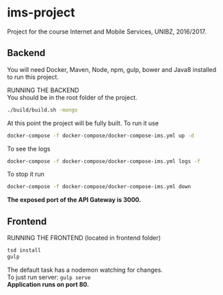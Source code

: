 # ims-project

Project for the course Internet and Mobile Services, UNIBZ, 2016/2017.

## Backend

You will need Docker, Maven, Node, npm, gulp, bower and Java8 installed to run this project.

RUNNING THE BACKEND<br/>
You should be in the root folder of the project.
```bash
./build/build.sh -mongo
```
At this point the project will be fully built.
To run it use
```bash
docker-compose -f docker-compose/docker-compose-ims.yml up -d
```
To see the logs
```bash
docker-compose -f docker-compose/docker-compose-ims.yml logs -f
```
To stop it run
```bash
docker-compose -f docker-compose/docker-compose-ims.yml down
```

**The exposed port of the API Gateway is 3000.**

## Frontend

RUNNING THE FRONTEND (located in frontend folder)<br/>

```bash
tsd install
gulp
```

The default task has a nodemon watching for changes.<br/>
To just run server: `gulp serve`<br/>
**Application runs on port 80.**